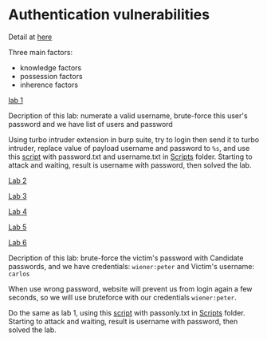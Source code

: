 # Authentication vulnerabilities

Detail at [here](https://portswigger.net/web-security/authentication)

Three main factors:
 - knowledge factors
 - possession factors
 - inherence factors 

[lab 1](https://portswigger.net/web-security/authentication/password-based/lab-username-enumeration-via-different-responses)

Decription of this lab: numerate a valid username, brute-force this user's password and we have list of users and password

Using turbo intruder extension in burp suite, try to login then send it to turbo intruder, replace value of payload username and password to `%s`, and use this [script](/Scripts/bruteuser&pass.py) with password.txt and username.txt in [Scripts](/Scripts) folder. Starting to attack and waiting, result is username with password, then solved the lab.

[Lab 2](#)

[Lab 3](#)

[Lab 4](#)

[Lab 5](#)

[Lab 6](https://portswigger.net/web-security/authentication/password-based/lab-broken-bruteforce-protection-ip-block)

Decription of this lab: brute-force the victim's password with Candidate passwords, and we have credentials: `wiener:peter` and Victim's username: `carlos`

When use wrong password, website will prevent us from login again a few seconds, so we will use bruteforce with our credentials `wiener:peter`.

Do the same as lab 1, using this [script](/Scripts/brutepass.py) with passonly.txt in [Scripts](/Scripts) folder. Starting to attack and waiting, result is username with password, then solved the lab.

